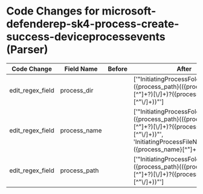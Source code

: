# Code Changes for microsoft-defenderep-sk4-process-create-success-deviceprocessevents (Parser)

| Code Change | Field Name | Before | After |
|-------------|------------|--------|-------|
| edit_regex_field | process_dir |  | ['"InitiatingProcessFolderPath":\s*"({process_path}(({process_dir}[^"]+?)[\\\/]+)?({process_name}[^"\\\/]+))"'] |
| edit_regex_field | process_name |  | ['"InitiatingProcessFolderPath":\s*"({process_path}(({process_dir}[^"]+?)[\\\/]+)?({process_name}[^"\\\/]+))"', 'InitiatingProcessFileName"+:\s*"+({process_name}[^"]+)'] |
| edit_regex_field | process_path |  | ['"InitiatingProcessFolderPath":\s*"({process_path}(({process_dir}[^"]+?)[\\\/]+)?({process_name}[^"\\\/]+))"'] |
